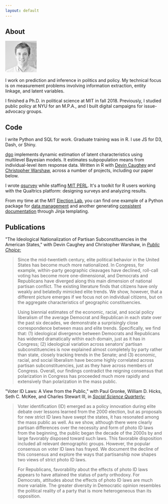 ```yaml
---
layout: default
---
```


## About

<img class="profile-picture" src="portrait-icon.jpg">

I work on prediction and inference in politics and policy.
My technical focus is on measurement problems involving information extraction, entity linkage, and latent variables.

I finished a Ph.D. in political science at MIT in fall 2018.
Previously, I studied public policy at NYU for an M.P.A., and I built digital campaigns for issue-advocacy groups.

## Code

I write Python and SQL for work.
Graduate training was in R.
I use JS for D3, Dash, or Shiny.

[dgo](../dgo) implements dynamic estimation of latent characteristics using multilevel Bayesian models.
It estimates subpopulation means from individual-level item response data.
Written in R with [Devin Caughey](https://caughey.mit.edu/welcome) and [Christopher Warshaw](http://www.chriswarshaw.com/), across a number of projects, including our paper below.

I wrote [qsurvey](../qsurvey) while staffing [MIT PERL](http://web.mit.edu/polisci/research/perl.html).
It's a toolkit for R users working with the Qualtrics platform: designing surveys and analyzing results.

From my time at the MIT [Election Lab](https://electionlab.mit.edu), you can find one example of a Python package for [data management](https://github.com/MEDSL/data-management) and another generating [consistent documentation](https://github.com/MEDSL/documentation) through Jinja templating.

## Publications

"The Ideological Nationalization of Partisan Subconstituencies in the American States," with Devin Caughey and Christopher Warshaw, in [*Public Choice:*](https://doi.org/10.1007/s11127-018-0543-3)

> Since the mid-twentieth century, elite political behavior in the United States
> has become much more nationalized. In Congress, for example, within-party
> geographic cleavages have declined, roll-call voting has become more
> one-dimensional, and Democrats and Republicans have diverged along this main
> dimension of national partisan conflict. The existing literature finds that
> citizens have only weakly and belatedly mimicked elite trends. We show,
> however, that a different picture emerges if we focus not on individual
> citizens, but on the aggregate characteristics of geographic constituencies.
>
> Using biennial estimates of the economic, racial, and social policy liberalism
> of the average Democrat and Republican in each state over the past six
> decades, we demonstrate a surprisingly close correspondence between mass and
> elite trends. Specifically, we find that: (1) ideological divergence between
> Democrats and Republicans has widened dramatically within each domain, just as
> it has in Congress; (2) ideological variation across senators’ partisan
> subconstituencies is now explained almost completely by party rather than
> state, closely tracking trends in the Senate; and (3) economic, racial, and
> social liberalism have become highly correlated across partisan
> subconstituencies, just as they have across members of Congress. Overall, our
> findings contradict the reigning consensus that polarization in Congress has
> proceeded much more rapidly and extensively than polarization in the mass
> public.

"Voter ID Laws: A View from the Public," with Paul Gronke, William D. Hicks, Seth C. McKee, and Charles Stewart III, in [*Social Science Quarterly:*](https://doi.org/10.1111/ssqu.12541)

> Voter identification (ID) emerged as a policy innovation during elite debate
> over lessons learned from the 2000 election, but as proposals for new strict
> ID laws have swept the states, it has resonated among the mass public as
> well. As we show, although there were clearly partisan differences over the
> necessity and form of photo ID laws from the beginning, the public began the
> decade of the 2000s by and large favorably disposed toward such laws. This
> favorable disposition included all relevant demographic groups. However, the
> popular consensus on voter ID laws has frayed. We document the decline of
> this consensus and explore the ways that partisanship now shapes two views of
> strict photo ID laws.  
>
> For Republicans, favorability about the effects of photo ID laws appears to
> have attained the status of party orthodoxy. For Democrats, attitudes about
> the effects of photo ID laws are much more variable. The greater diversity in
> Democratic opinion resembles the political reality of a party that is more
> heterogeneous than its opposition. 


<!-- ## Data -->
<!-- (See also the [precinct returns](https://github.com/MEDSL/official-precinct-returns) themselves.) -->

